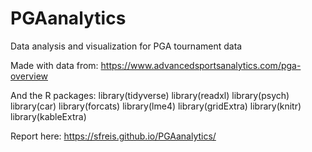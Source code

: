 # PGAanalytics
Data analysis and visualization for PGA tournament data

Made with data from: https://www.advancedsportsanalytics.com/pga-overview

And the R packages: 
library(tidyverse)
library(readxl)
library(psych)
library(car)
library(forcats)
library(lme4)
library(gridExtra)
library(knitr)
library(kableExtra)

Report here: https://sfreis.github.io/PGAanalytics/
